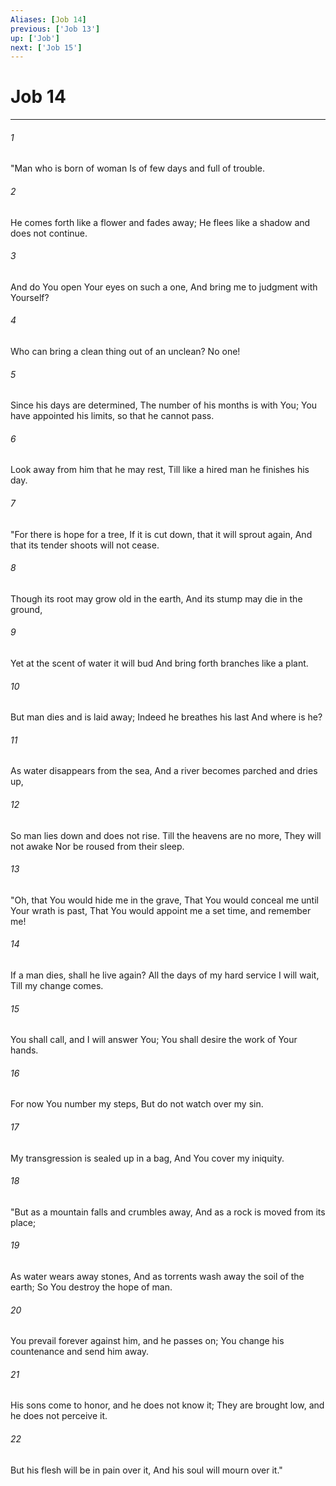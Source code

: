 ```yaml
---
Aliases: [Job 14]
previous: ['Job 13']
up: ['Job']
next: ['Job 15']
---
```

# Job 14

***


###### 1 
"Man who is born of woman Is of few days and full of trouble. 

###### 2 
He comes forth like a flower and fades away; He flees like a shadow and does not continue. 

###### 3 
And do You open Your eyes on such a one, And bring me to judgment with Yourself? 

###### 4 
Who can bring a clean thing out of an unclean? No one! 

###### 5 
Since his days are determined, The number of his months is with You; You have appointed his limits, so that he cannot pass. 

###### 6 
Look away from him that he may rest, Till like a hired man he finishes his day. 

###### 7 
"For there is hope for a tree, If it is cut down, that it will sprout again, And that its tender shoots will not cease. 

###### 8 
Though its root may grow old in the earth, And its stump may die in the ground, 

###### 9 
Yet at the scent of water it will bud And bring forth branches like a plant. 

###### 10 
But man dies and is laid away; Indeed he breathes his last And where is he? 

###### 11 
As water disappears from the sea, And a river becomes parched and dries up, 

###### 12 
So man lies down and does not rise. Till the heavens are no more, They will not awake Nor be roused from their sleep. 

###### 13 
"Oh, that You would hide me in the grave, That You would conceal me until Your wrath is past, That You would appoint me a set time, and remember me! 

###### 14 
If a man dies, shall he live again? All the days of my hard service I will wait, Till my change comes. 

###### 15 
You shall call, and I will answer You; You shall desire the work of Your hands. 

###### 16 
For now You number my steps, But do not watch over my sin. 

###### 17 
My transgression is sealed up in a bag, And You cover my iniquity. 

###### 18 
"But as a mountain falls and crumbles away, And as a rock is moved from its place; 

###### 19 
As water wears away stones, And as torrents wash away the soil of the earth; So You destroy the hope of man. 

###### 20 
You prevail forever against him, and he passes on; You change his countenance and send him away. 

###### 21 
His sons come to honor, and he does not know it; They are brought low, and he does not perceive it. 

###### 22 
But his flesh will be in pain over it, And his soul will mourn over it."
